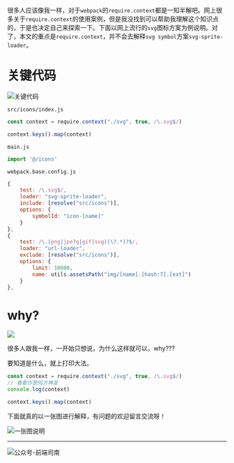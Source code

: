 很多人应该像我一样，对于`webpack`的`require.context`都是一知半解吧。网上很多关于`require.context`的使用案例，但是我没找到可以帮助我理解这个知识点的，于是也决定自己来探索一下。下面以网上流行的`svg`图标方案为例说明。对了，本文的重点是`require.context`，并不会去解释`svg symbol`方案`svg-sprite-loader`。

# 关键代码

![关键代码](http://qncdn.wbjiang.cn/require.context关键代码.png?imageMogr2/auto-orient/blur/1x0/quality/75|watermark/2/text/d3d3LndiamlhbmcuY24=/font/5qW35L2T/fontsize/640/fill/IzQ5NzZEQg==/dissolve/90/gravity/SouthWest/dx/10/dy/10)

`src/icons/index.js`

```javascript
const context = require.context("./svg", true, /\.svg$/)

context.keys().map(context)
```

`main.js`

```javascript
import '@/icons'
```

`webpack.base.config.js`

```javascript
{
    test: /\.svg$/,
    loader: "svg-sprite-loader",
    include: [resolve("src/icons")],
    options: {
    	symbolId: "icon-[name]"
    }
},
{
    test: /\.(png|jpe?g|gif|svg)(\?.*)?$/,
    loader: "url-loader",
    exclude: [resolve("src/icons")],
    options: {
        limit: 10000,
        name: utils.assetsPath("img/[name].[hash:7].[ext]")
    }
},
```

# why?

![](http://qncdn.wbjiang.cn/nickyang.jpg?imageMogr2/auto-orient/blur/1x0/quality/75|watermark/2/text/d3d3LndiamlhbmcuY24=/font/5qW35L2T/fontsize/640/fill/IzQ5NzZEQg==/dissolve/90/gravity/SouthWest/dx/10/dy/10)

很多人跟我一样，一开始只想说，为什么这样就可以，why???

要知道是什么，就上打印大法。

```javascript
const context = require.context("./svg", true, /\.svg$/)
// 看看你是何方神圣
console.log(context)

context.keys().map(context)
```

下面就真的以一张图进行解释，有问题的欢迎留言交流呀！

![一张图说明](http://qncdn.wbjiang.cn/require.context%E5%88%86%E6%9E%90.png)

------

![公众号-前端司南](http://qncdn.wbjiang.cn/%E5%89%8D%E7%AB%AF%E5%8F%B8%E5%8D%97%E5%90%8D%E7%89%87%E5%B8%A6%E5%BE%AE%E4%BF%A1.png)